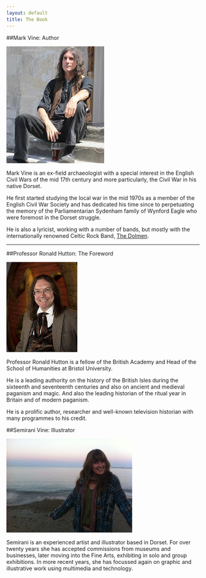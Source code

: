 ```yaml
---
layout: default
title: The Book
---
```


 ##Mark Vine: Author

![Mark Vine the author][mark_vine_img]

Mark Vine is an ex-field archaeologist with a special interest in the English Civil Wars of the mid 17th century and more particularly, the Civil War in his native Dorset.
 
He first started studying the local war in the mid 1970s as a member of the English Civil War Society and has dedicated his time since to perpetuating the memory of the Parliamentarian Sydenham family of Wynford Eagle who were foremost in the Dorset struggle.
 
He is also a lyricist, working with a number of bands, but mostly with the internationally renowned Celtic Rock Band, <a href="http://thedolmen.com/" target="_blank">The Dolmen</a>.

* * *

 ##Professor Ronald Hutton: The Foreword

![Professor Ronald Hutton][ronald_hutton_img]

Professor Ronald Hutton is a fellow of the British Academy and Head of the School of Humanities at Bristol University.
 
He is a leading authority on the history of the British Isles during the sixteenth and seventeenth centuries and also on ancient and medieval paganism and magic. And also the leading historian of the ritual year in Britain and of modern paganism.
 
He is a prolific author, researcher and well-known television historian with many programmes to his credit.

 ##Semirani Vine: Illustrator 

![Semirani Vine][semirani_vine_img]

Semirani is an experienced artist and illustrator based in Dorset. For over twenty years she has accepted commissions from museums and businesses, later moving into the Fine Arts, exhibiting in solo and group exhibitions. In more recent years, she has focussed again on graphic and illustrative work using multimedia and technology.

[dolmen]: http://thedolmen.com/ "The Dolmen" 
[mark_vine_img]: /images/mark_vine.jpg "Mark Vine the author"
[semirani_vine_img]: /images/semirani_vine.jpg "Semirani Vine"
[ronald_hutton_img]: /images/prof.jpg "Professor Ronald Hutton"
